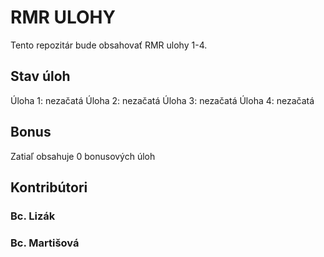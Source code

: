 # RMR ULOHY

Tento repozitár bude obsahovať RMR ulohy 1-4.

## Stav úloh
Úloha 1: nezačatá
Úloha 2: nezačatá
Úloha 3: nezačatá
Úloha 4: nezačatá

## Bonus

Zatiaľ obsahuje 0 bonusových úloh 

## Kontribútori
### Bc. Lizák
### Bc. Martišová
